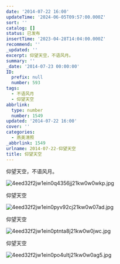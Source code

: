 ```yaml
---
date: '2014-07-22 16:00'
updateTime: '2024-06-05T09:57:00.000Z'
sort: ''
catalog: []
status: 已发布
insertTime: '2023-04-28T14:04:00.000Z'
recommend: ''
_updated: ''
excerpt: 仰望天空，不语风月。
summary: ''
_date: '2014-07-23 00:00:00'
ID:
  prefix: null
  number: 593
tags:
  - 不语风月
  - 仰望天空
abbrlink:
  type: number
  number: 1549
updated: '2014-07-22 16:00'
cover: ''
categories:
  - 燕美清照
_abbrlink: 1549
urlname: 2014-07-22-仰望天空
title: 仰望天空
---
```


仰望天空，不语风月。


![4eed32f2jw1ein0q4356jj21kw0w0wkp.jpg](https://image.bmqy.net/upload/fb441bff9913ec45c4c7373fd9312b4b.jpg)


仰望天空


![4eed32f2jw1ein0pyv92cj21kw0w07ad.jpg](https://image.bmqy.net/upload/b40a95a79f5a2364ccb20a49c7fce0e7.jpg)


仰望天空


![4eed32f2jw1ein0ptnta8j21kw0w0jwc.jpg](https://image.bmqy.net/upload/a4b1296b12356183f1d84ea638a53bb2.jpg)


仰望天空


![4eed32f2jw1ein0po4ultj21kw0w0ag5.jpg](https://image.bmqy.net/upload/70f986b29341456af32c05d6c4ec0457.jpg)

